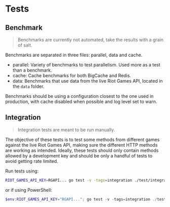 # Tests

## Benchmark

> Benchmarks are currently not automated, take the results with a grain of salt.

Benchmarks are separated in three files: parallel, data and cache.

- parallel: Variety of benchmarks to test parallelism. Used more as a test than a benchmark.
- cache: Cache benchmarks for both BigCache and Redis.
- data: Benchmarks that use data from the live Riot Games API, located in the `data` folder.

Benchmarks should be using a configuration closest to the one used in production, with cache disabled when possible and log level set to warn.

## Integration

> Integration tests are meant to be run manually.

The objective of these tests is to test some methods from different games against the live Riot Games API, making sure the different HTTP methods are working as intended. Ideally, these tests should only contain methods allowed by a development key and should be only a handful of tests to avoid getting rate limited.

Run tests using:

```bash
RIOT_GAMES_API_KEY=RGAPI... go test -v -tags=integration ./test/integration
```

or if using PowerShell:

```powershell
$env:RIOT_GAMES_API_KEY="RGAPI..."; go test -v -tags=integration ./test/integration; Remove-Item Env:RIOT_GAMES_API_KEY
```
